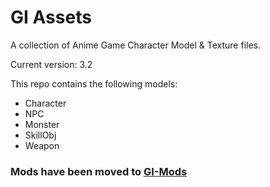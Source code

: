 
# GI Assets
A collection of Anime Game Character Model & Texture files.

Current version: 3.2

This repo contains the following models:
- Character
- NPC
- Monster
- SkillObj
- Weapon

### Mods have been moved to [GI-Mods](https://github.com/zeroruka/GI-Mods)
